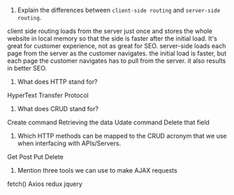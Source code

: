 1.  Explain the differences between `client-side routing` and `server-side routing`.

client side routing loads from the server just once and stores the whole website in local memory so that the side is faster after the initial load. It's great for customer experience, not as great for SEO. server-side loads each page from the server as the customer navigates. the initial load is faster, but each page the customer navigates has to pull from the server. it also results in better SEO.

1.  What does HTTP stand for?

HyperText Transfer Protocol

1.  What does CRUD stand for?

Create command Retrieving the data Udate command Delete that field

1.  Which HTTP methods can be mapped to the CRUD acronym that we use when interfacing with APIs/Servers.

Get Post Put Delete

1.  Mention three tools we can use to make AJAX requests

fetch() Axios redux jquery